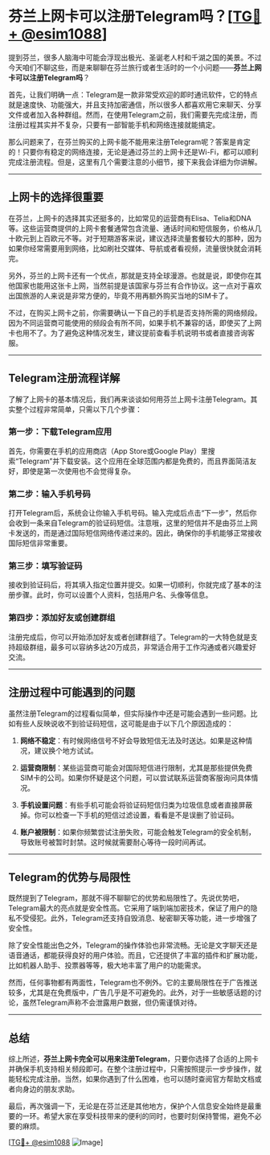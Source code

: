# 芬兰上网卡可以注册Telegram吗？[[TG💪+ @esim1088](https://t.me/s/esim1088)]

提到芬兰，很多人脑海中可能会浮现出极光、圣诞老人村和千湖之国的美景。不过今天咱们不聊这些，而是来聊聊在芬兰旅行或者生活时的一个小问题——**芬兰上网卡可以注册Telegram吗**？

首先，让我们明确一点：Telegram是一款非常受欢迎的即时通讯软件，它的特点就是速度快、功能强大，并且支持加密通信，所以很多人都喜欢用它来聊天、分享文件或者加入各种群组。然而，在使用Telegram之前，我们需要先完成注册，而注册过程其实并不复杂，只要有一部智能手机和网络连接就能搞定。

那么问题来了，在芬兰购买的上网卡能不能用来注册Telegram呢？答案是肯定的！只要你有稳定的网络连接，无论是通过芬兰的上网卡还是Wi-Fi，都可以顺利完成注册流程。但是，这里有几个需要注意的小细节，接下来我会详细为你讲解。

---

## 上网卡的选择很重要

在芬兰，上网卡的选择其实还挺多的，比如常见的运营商有Elisa、Telia和DNA等。这些运营商提供的上网卡套餐通常包含流量、通话时间和短信服务，价格从几十欧元到上百欧元不等。对于短期游客来说，建议选择流量套餐较大的那种，因为如果你经常需要用到网络，比如刷社交媒体、导航或者看视频，流量很快就会消耗完。

另外，芬兰的上网卡还有一个优点，那就是支持全球漫游。也就是说，即使你在其他国家也能用这张卡上网，当然前提是该国家与芬兰有合作协议。这一点对于喜欢出国旅游的人来说是非常方便的，毕竟不用再额外购买当地的SIM卡了。

不过，在购买上网卡之前，你需要确认一下自己的手机是否支持所需的网络频段。因为不同运营商可能使用的频段会有所不同，如果手机不兼容的话，即使买了上网卡也用不了。为了避免这种情况发生，建议提前查看手机说明书或者直接咨询客服。

---

## Telegram注册流程详解

了解了上网卡的基本情况后，我们再来谈谈如何用芬兰上网卡注册Telegram。其实整个过程非常简单，只需以下几个步骤：

### 第一步：下载Telegram应用

首先，你需要在手机的应用商店（App Store或Google Play）里搜索“Telegram”并下载安装。这个应用在全球范围内都是免费的，而且界面简洁友好，即使是第一次使用也不会觉得复杂。

### 第二步：输入手机号码

打开Telegram后，系统会让你输入手机号码。输入完成后点击“下一步”，然后你会收到一条来自Telegram的验证码短信。注意哦，这里的短信并不是由芬兰上网卡发送的，而是通过国际短信网络传递过来的。因此，确保你的手机能够正常接收国际短信非常重要。

### 第三步：填写验证码

接收到验证码后，将其填入指定位置并提交。如果一切顺利，你就完成了基本的注册步骤。此时，你可以设置个人资料，包括用户名、头像等信息。

### 第四步：添加好友或创建群组

注册完成后，你可以开始添加好友或者创建群组了。Telegram的一大特色就是支持超级群组，最多可以容纳多达20万成员，非常适合用于工作沟通或者兴趣爱好交流。

---

## 注册过程中可能遇到的问题

虽然注册Telegram的过程看似简单，但实际操作中还是可能会遇到一些问题。比如有些人反映说收不到验证码短信，这可能是由于以下几个原因造成的：

1. **网络不稳定**：有时候网络信号不好会导致短信无法及时送达。如果是这种情况，建议换个地方试试。
   
2. **运营商限制**：某些运营商可能会对国际短信进行限制，尤其是那些提供免费SIM卡的公司。如果你怀疑是这个问题，可以尝试联系运营商客服询问具体情况。

3. **手机设置问题**：有些手机可能会将验证码短信归类为垃圾信息或者直接屏蔽掉。你可以检查一下手机的短信过滤设置，看看是不是误删了验证码。

4. **账户被限制**：如果你频繁尝试注册失败，可能会触发Telegram的安全机制，导致账号被暂时封禁。这时候就需要耐心等待一段时间再试。

---

## Telegram的优势与局限性

既然提到了Telegram，那就不得不聊聊它的优势和局限性了。先说优势吧，Telegram最大的亮点就是安全性高。它采用了端到端加密技术，保证了用户的隐私不受侵犯。此外，Telegram还支持自毁消息、秘密聊天等功能，进一步增强了安全性。

除了安全性能出色之外，Telegram的操作体验也非常流畅。无论是文字聊天还是语音通话，都能获得良好的用户体验。而且，它还提供了丰富的插件和扩展功能，比如机器人助手、投票器等等，极大地丰富了用户的功能需求。

然而，任何事物都有两面性，Telegram也不例外。它的主要局限性在于广告推送较多，尤其是在免费版中，广告几乎是不可避免的。此外，对于一些敏感话题的讨论，虽然Telegram声称不会泄露用户数据，但仍需谨慎对待。

---

## 总结

综上所述，**芬兰上网卡完全可以用来注册Telegram**，只要你选择了合适的上网卡并确保手机支持相关频段即可。在整个注册过程中，只需按照提示一步步操作，就能轻松完成注册。当然，如果你遇到了什么困难，也可以随时查阅官方帮助文档或者向身边的朋友求助。

最后，再次强调一下，无论是在芬兰还是其他地方，保护个人信息安全始终是最重要的一环。希望大家在享受科技带来的便利的同时，也要时刻保持警惕，避免不必要的麻烦。

[[TG💪+ @esim1088](https://t.me/s/esim1088) ![Image](https://i.postimg.cc/4NQfJmqS/Snipaste-2025-05-13-00-14-12.png)]
